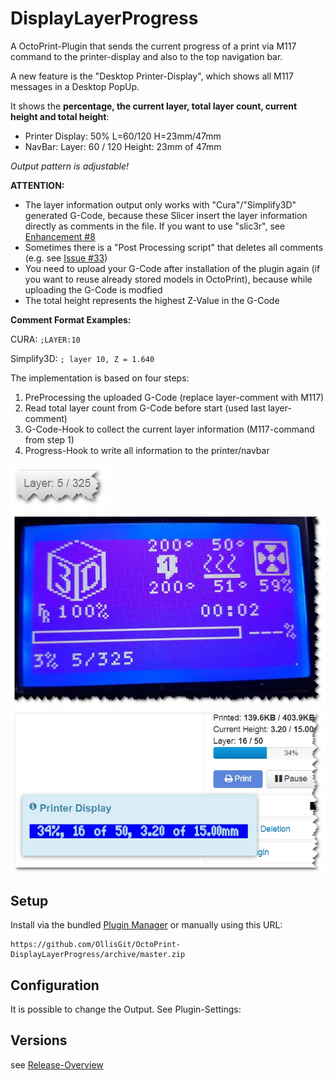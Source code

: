 # DisplayLayerProgress

A OctoPrint-Plugin that sends the current progress of a print via M117 command to the printer-display and also to the top navigation bar.

A new feature is the "Desktop Printer-Display", which shows all M117 messages in a Desktop PopUp.


It shows the **percentage, the current layer, total layer count, current height and total height**:

- Printer Display: 50% L=60/120 H=23mm/47mm 
- NavBar: Layer: 60 / 120 Height: 23mm of 47mm

*Output pattern is adjustable!*


**ATTENTION:** 
- The layer information output only works with "Cura"/"Simplify3D" generated G-Code, because these Slicer insert the layer information directly as comments in the file. 
If you want to use "slic3r", see [Enhancement #8](https://github.com/OllisGit/OctoPrint-DisplayLayerProgress/issues/8)
- Sometimes there is a "Post Processing script" that deletes all comments (e.g. see [Issue #33](https://github.com/OllisGit/OctoPrint-DisplayLayerProgress/issues/33))
- You need to upload your G-Code after installation of the plugin again (if you want to reuse already stored models in OctoPrint), because while uploading the G-Code is modfied
- The total height represents the highest Z-Value in the G-Code

**Comment Format Examples:**

CURA: ```;LAYER:10```

Simplify3D: ```; layer 10, Z = 1.640```

The implementation is based on four steps:

1. PreProcessing the uploaded G-Code (replace layer-comment with M117) 
2. Read total layer count from G-Code before start (used last layer-comment)
3. G-Code-Hook to collect the current layer information (M117-command from step 1)
4. Progress-Hook to write all information to the printer/navbar


![navbar](screenshots/example-navbar-display.jpg "Progress in NavBar")
![printerdisplay](screenshots/example-printer-display.jpg "Progress in Printer-Display")
![desktopPrinterdisplay](screenshots/desktop-printer-display.jpg "Desktop Printer-Display")

 
## Setup

Install via the bundled [Plugin Manager](https://github.com/foosel/OctoPrint/wiki/Plugin:-Plugin-Manager)
or manually using this URL:

    https://github.com/OllisGit/OctoPrint-DisplayLayerProgress/archive/master.zip


## Configuration

It is possible to change the Output. See Plugin-Settings:


## Versions
see [Release-Overview](https://github.com/OllisGit/OctoPrint-DisplayLayerProgress/releases/)



